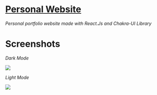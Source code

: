 # [Personal Website](https://rajat-portfolio-dev.netlify.app/)

*Personal portfolio website made with React.Js and Chakra-UI Library*

# Screenshots
*Dark Mode*

![](https://i.imgur.com/IuoqdW0.png)

*Light Mode*

![](https://i.imgur.com/6Vzhqgb.png)
